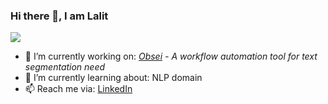 ### Hi there 👋, I am Lalit
![](https://komarev.com/ghpvc/?username=lalitpagaria&style=flat-square)
- 🔭 I’m currently working on: *[Obsei](https://github.com/lalitpagaria/obsei) - A workflow automation tool for text segmentation need*
- 🌱 I’m currently learning about: NLP domain
- 📫 Reach me via: [LinkedIn](https://www.linkedin.com/in/lalitpagaria/)

